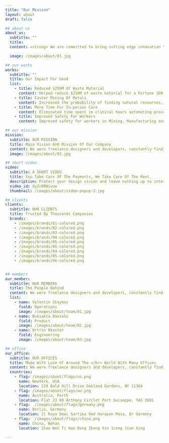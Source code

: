 ```yaml
---
title: "Our Mission"
layout: about
draft: false

## about us
about_us:
  subtitle: ""
  title: 
  content: <strong> We are committed to bring cutting edge innovation to customers to build a sustainable future. </strong> </br></br> Industrial base, including Energy and Mining particularly in Asia have been left behind on innovation, presenting an opportunity to leapfrog on efficiency and productivity improvement by upto 10x, driven by rapid urbanization, 5G deployments, and the rise of connected devices. </br></br> Our mission is to revolutionize the companies by driving innovation through data, ML/AI, while keeping the core assets secure and private. Augmenting humans with agents for tasks like scheduling, task management, paperwork, vision, supply chain while letting humans perform the rest which gives them the superpower to solve the hardest problems, drastically improving the overall productivity of the company. </br></br> Our approach to hire the best talent around the world and last to market philosophy, allows us to create most innovative solutions at optimal cost and fast delivery, generating high value for the customers. 

  image: /images/about/01.jpg

## our works
works:
  subtitle: ""
  title: Our Impact For Good
  list:
    - title: Reduced $250M Of Waste Material
      content: Helped reduce $250M of waste material for a Fortune 100 retail chain
    - title: Faster Mining Of Metals
      content: Increased the probability of finding natural resources, enabling faster mining of metals like nickel used in recyclable batteries
    - title: More Time For In-person Care
      content: Eliminated time spent in clinical hours automating processes to spend more time for in-person care
    - title: Improved Safety For Workers
      content: Improved safety for workers in Mining, Manufacturing and O&G

## our mission
mission:
  subtitle: OUR MISSION
  title: Main Vision And Mission Of Our Company
  content: We were freelance designers and developers, constantly finding ourselve deep vague feedback. leaving a notes from the sticky note piece .
  image: /images/about/02.jpg

## short video
video:
  subtitle: A SHORT VIDEO
  title: You Take Care Of The Payments, We Take Care Of The Rest.
  description: Protect your design vision and leave nothing up to interpretation with interaction recipes. Quickly share and access all your team members interactions by using libraries, ensuring consistcy throughout the.
  video_id: dyZcRRWiuuw
  thumbnail: /images/about/video-popup-2.jpg

## clients
clients:
  subtitle: OUR CLIENTS
  title: Trusted By Thousands Companies
  brands:
    - /images/brands/01-colored.png
    - /images/brands/02-colored.png
    - /images/brands/03-colored.png
    - /images/brands/04-colored.png
    - /images/brands/05-colored.png
    - /images/brands/06-colored.png
    - /images/brands/04-colored.png
    - /images/brands/05-colored.png
    - /images/brands/06-colored.png


## members
our_member:
  subtitle: OUR MEMBERS
  title: The People Behind
  content: We were freelance designers and developers, constantly finding </br> ourselves deep in vague feedback. This made every client and team
  list:
    - name: Valentin Staykov
      field: Operations
      image: /images/about/team/01.jpg
    - name: Bukiakta Bansalo
      field: Product
      image: /images/about/team/02.jpg
    - name: Ortrin Okaster
      field: Engineering
      image: /images/about/team/03.jpg

## office
our_office:
  subtitle: OUR OFFICES
  title: Made With Love Of Around The </br> World With Many Offices
  content: We were freelance designers and developers, constantly finding </br> ourselves deep in vague feedback. This made every client and team
  countries:
    - flag: /images/about/flags/us.png
      name: NewYork, USA
      location: 219 Bald Hill Drive Oakland Gardens, NY 11364
    - flag: /images/about/flags/au.png
      name: Australia, Perth
      location: Flat 23 80 Anthony Circlet Port Guiseppe, TAS 2691
    - flag:  /images/about/flags/germany.png
      name: Berlin, Germany
      location: Jl Raya Dewi Sartika Ged Harapan Masa, Br Germeny
    - flag:  /images/about/flags/china.png
      name: China, Wohan
      location: 1hao Wen Ti Huo Dong Zhong Xin 1ceng Jian Xing

---
```


